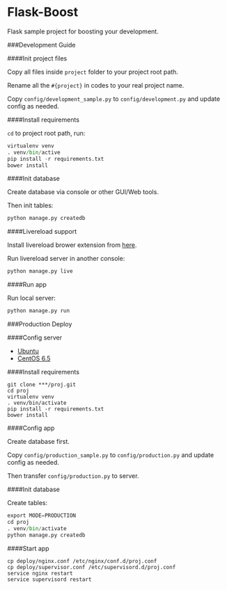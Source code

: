 Flask-Boost
===============

Flask sample project for boosting your development.

###Development Guide

####Init project files

Copy all files inside `project` folder to your project root path.

Rename all the `#{project}` in codes to your real project name.

Copy `config/development_sample.py` to `config/development.py` and update config as needed.

####Install requirements

`cd` to project root path, run:
 
```py
virtualenv venv
. venv/bin/active
pip install -r requirements.txt
bower install
```

####Init database

Create database via console or other GUI/Web tools.

Then init tables:

```py
python manage.py createdb
```

####Livereload support

Install livereload brower extension from [here](http://feedback.livereload.com/knowledgebase/articles/86242-how-do-i-install-and-use-the-browser-extensions-).

Run livereload server in another console:

```py
python manage.py live
```

####Run app

Run local server:

```py
python manage.py run
```

###Production Deploy

####Config server

* [Ubuntu](http://wiki.hustlzp.com/post/ubuntu-server-config)
* [CentOS 6.5](http://wiki.hustlzp.com/post/linux/centos)

####Install requirements

```
git clone ***/proj.git
cd proj
virtualenv venv
. venv/bin/activate
pip install -r requirements.txt
bower install
```

####Config app

Create database first.

Copy `config/production_sample.py` to `config/production.py` and update config as needed.

Then transfer `config/production.py` to server.

####Init database

Create tables:

```py
export MODE=PRODUCTION
cd proj
. venv/bin/activate
python manage.py createdb
```

####Start app

```
cp deploy/nginx.conf /etc/nginx/conf.d/proj.conf
cp deploy/supervisor.conf /etc/supervisord.d/proj.conf
service nginx restart
service supervisord restart
```

